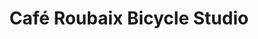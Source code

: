---
title: "Café Roubaix Bicycle Studio"
url: /cochrane/cafe-roubaix-bicycle-studio/
shop: Fahrrad
---